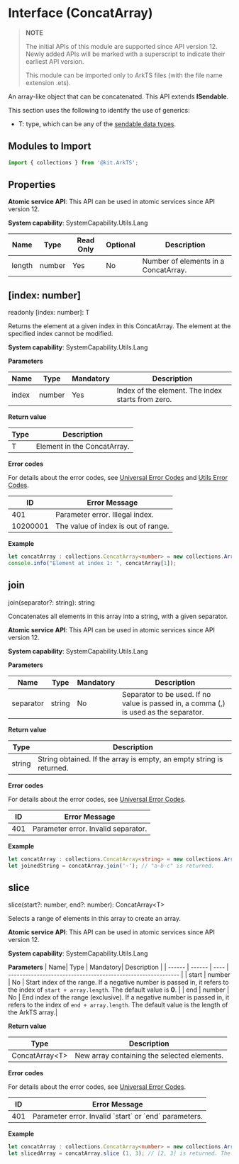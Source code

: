 # Interface (ConcatArray)
<!--Kit: ArkTS-->
<!--Subsystem: CommonLibrary-->
<!--Owner: @lijiamin2025-->
<!--Designer: @weng-changcheng-->
<!--Tester: @kirl75; @zsw_zhushiwei-->
<!--Adviser: @ge-yafang-->
> **NOTE**
>
> The initial APIs of this module are supported since API version 12. Newly added APIs will be marked with a superscript to indicate their earliest API version.
>
> This module can be imported only to ArkTS files (with the file name extension .ets).

An array-like object that can be concatenated. This API extends **ISendable**.

This section uses the following to identify the use of generics:

- T: type, which can be any of the [sendable data types](../../arkts-utils/arkts-sendable.md#sendable-data-types).

## Modules to Import

```ts
import { collections } from '@kit.ArkTS';
```

## Properties

**Atomic service API**: This API can be used in atomic services since API version 12.

**System capability**: SystemCapability.Utils.Lang

| Name  | Type  | Read Only| Optional| Description             |
| ------ | ------ | ---- | ---- | ----------------- |
| length | number | Yes  | No  | Number of elements in a ConcatArray.|

## [index: number]

readonly &#91;index: number&#93;: T

Returns the element at a given index in this ConcatArray. The element at the specified index cannot be modified.

**System capability**: SystemCapability.Utils.Lang

**Parameters**

| Name   | Type  | Mandatory| Description                      |
| ----- | ------ | ---- | ---------------------------- |
| index | number | Yes  | Index of the element. The index starts from zero. |

**Return value**

| Type  | Description                    |
| ----- | ------------------------ |
| T | Element in the ConcatArray.|

**Error codes**

For details about the error codes, see [Universal Error Codes](../errorcode-universal.md) and [Utils Error Codes](errorcode-utils.md).

| ID| Error Message                            |
| ------- | ------------------------------------ |
| 401 |  Parameter error. Illegal index.         |
| 10200001 | The value of index is out of range. |

**Example**

```ts
let concatArray : collections.ConcatArray<number> = new collections.Array<number>(1, 2, 4);
console.info("Element at index 1: ", concatArray[1]);
```

## join

join(separator?: string): string

Concatenates all elements in this array into a string, with a given separator.

**Atomic service API**: This API can be used in atomic services since API version 12.

**System capability**: SystemCapability.Utils.Lang

**Parameters**

| Name   | Type  | Mandatory| Description                                                |
| --------- | ------ | ---- | ---------------------------------------------------- |
| separator | string | No  | Separator to be used. If no value is passed in, a comma (,) is used as the separator.|

**Return value**

| Type  | Description                                                        |
| ------ | ------------------------------------------------------------ |
| string | String obtained. If the array is empty, an empty string is returned.|

**Error codes**

For details about the error codes, see [Universal Error Codes](../errorcode-universal.md).

| ID| Error Message|
| ------- | -------- |
| 401 |  Parameter error. Invalid separator. |

**Example**

```ts
let concatArray : collections.ConcatArray<string> = new collections.Array<string>('a', 'b', 'c');
let joinedString = concatArray.join('-'); // "a-b-c" is returned.
```

## slice

slice(start?: number, end?: number): ConcatArray\<T>

Selects a range of elements in this array to create an array.

**Atomic service API**: This API can be used in atomic services since API version 12.

**System capability**: SystemCapability.Utils.Lang

**Parameters**
| Name| Type  | Mandatory| Description                                                        |
| ------ | ------ | ---- | ------------------------------------------------------------ |
| start  | number | No  | Start index of the range. If a negative number is passed in, it refers to the index of `start + array.length`. The default value is **0**.  |
| end    | number | No  | End index of the range (exclusive). If a negative number is passed in, it refers to the index of `end + array.length`. The default value is the length of the ArkTS array.|

**Return value**

| Type     | Description                      |
| --------- | -------------------------- |
| ConcatArray\<T> | New array containing the selected elements.|

**Error codes**

For details about the error codes, see [Universal Error Codes](../errorcode-universal.md).

| ID| Error Message|
| ------- | -------- |
| 401 |  Parameter error. Invalid \`start\` or \`end\` parameters. |

**Example**

```ts
let concatArray : collections.ConcatArray<number> = new collections.Array<number>(1, 2, 3, 4, 5);
let slicedArray = concatArray.slice (1, 3); // [2, 3] is returned. The original array remains unchanged.
```
